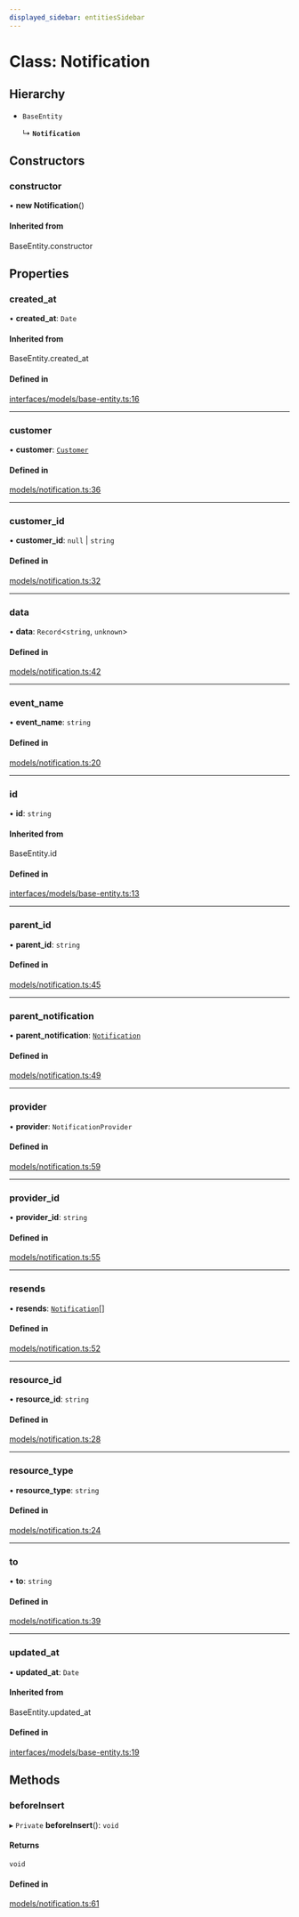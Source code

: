```yaml
---
displayed_sidebar: entitiesSidebar
---
```


# Class: Notification

## Hierarchy

- `BaseEntity`

  ↳ **`Notification`**

## Constructors

### constructor

• **new Notification**()

#### Inherited from

BaseEntity.constructor

## Properties

### created\_at

• **created\_at**: `Date`

#### Inherited from

BaseEntity.created\_at

#### Defined in

[interfaces/models/base-entity.ts:16](https://github.com/medusajs/medusa/blob/076b41bb8/packages/medusa/src/interfaces/models/base-entity.ts#L16)

___

### customer

• **customer**: [`Customer`](Customer.md)

#### Defined in

[models/notification.ts:36](https://github.com/medusajs/medusa/blob/076b41bb8/packages/medusa/src/models/notification.ts#L36)

___

### customer\_id

• **customer\_id**: ``null`` \| `string`

#### Defined in

[models/notification.ts:32](https://github.com/medusajs/medusa/blob/076b41bb8/packages/medusa/src/models/notification.ts#L32)

___

### data

• **data**: `Record`<`string`, `unknown`\>

#### Defined in

[models/notification.ts:42](https://github.com/medusajs/medusa/blob/076b41bb8/packages/medusa/src/models/notification.ts#L42)

___

### event\_name

• **event\_name**: `string`

#### Defined in

[models/notification.ts:20](https://github.com/medusajs/medusa/blob/076b41bb8/packages/medusa/src/models/notification.ts#L20)

___

### id

• **id**: `string`

#### Inherited from

BaseEntity.id

#### Defined in

[interfaces/models/base-entity.ts:13](https://github.com/medusajs/medusa/blob/076b41bb8/packages/medusa/src/interfaces/models/base-entity.ts#L13)

___

### parent\_id

• **parent\_id**: `string`

#### Defined in

[models/notification.ts:45](https://github.com/medusajs/medusa/blob/076b41bb8/packages/medusa/src/models/notification.ts#L45)

___

### parent\_notification

• **parent\_notification**: [`Notification`](Notification.md)

#### Defined in

[models/notification.ts:49](https://github.com/medusajs/medusa/blob/076b41bb8/packages/medusa/src/models/notification.ts#L49)

___

### provider

• **provider**: `NotificationProvider`

#### Defined in

[models/notification.ts:59](https://github.com/medusajs/medusa/blob/076b41bb8/packages/medusa/src/models/notification.ts#L59)

___

### provider\_id

• **provider\_id**: `string`

#### Defined in

[models/notification.ts:55](https://github.com/medusajs/medusa/blob/076b41bb8/packages/medusa/src/models/notification.ts#L55)

___

### resends

• **resends**: [`Notification`](Notification.md)[]

#### Defined in

[models/notification.ts:52](https://github.com/medusajs/medusa/blob/076b41bb8/packages/medusa/src/models/notification.ts#L52)

___

### resource\_id

• **resource\_id**: `string`

#### Defined in

[models/notification.ts:28](https://github.com/medusajs/medusa/blob/076b41bb8/packages/medusa/src/models/notification.ts#L28)

___

### resource\_type

• **resource\_type**: `string`

#### Defined in

[models/notification.ts:24](https://github.com/medusajs/medusa/blob/076b41bb8/packages/medusa/src/models/notification.ts#L24)

___

### to

• **to**: `string`

#### Defined in

[models/notification.ts:39](https://github.com/medusajs/medusa/blob/076b41bb8/packages/medusa/src/models/notification.ts#L39)

___

### updated\_at

• **updated\_at**: `Date`

#### Inherited from

BaseEntity.updated\_at

#### Defined in

[interfaces/models/base-entity.ts:19](https://github.com/medusajs/medusa/blob/076b41bb8/packages/medusa/src/interfaces/models/base-entity.ts#L19)

## Methods

### beforeInsert

▸ `Private` **beforeInsert**(): `void`

#### Returns

`void`

#### Defined in

[models/notification.ts:61](https://github.com/medusajs/medusa/blob/076b41bb8/packages/medusa/src/models/notification.ts#L61)
